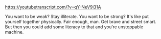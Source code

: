 https://youtubetranscript.com/?v=qY-NeV9i31A

 You want to be weak? Stay illiterate. You want to be strong? It's like put yourself together physically. Fair enough, man. Get brave and street smart. But then you could add some literacy to that and you're unstoppable machine.